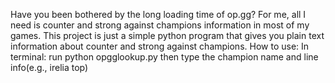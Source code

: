 Have you been bothered by the long loading time of op.gg?
For me, all I need is counter and strong against champions information in most of my games. This project is just a simple python program that gives you plain text information about counter and strong against champions.
How to use:
	In terminal:
		run python opgglookup.py
		then type the champion name and line info(e.g., irelia top)

